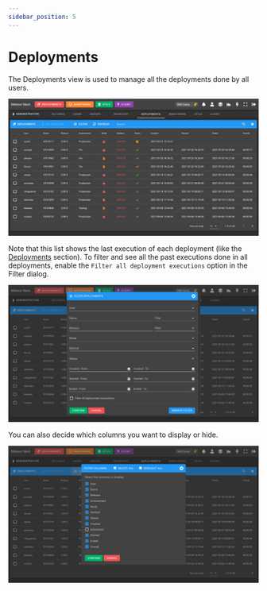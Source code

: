 ```yaml
---
sidebar_position: 5
---
```


# Deployments

The Deployments view is used to manage all the deployments done by all users.

![alt text](../../../assets/administration/admin-deployments.png "Admin - Deployments")

Note that this list shows the last execution of each deployment (like the [Deployments](../deployments/introduction) section). To filter and see all the past executions done in all deployments, enable the  `Filter all deployment executions` option in the Filter dialog.

![alt text](../../../assets/administration/admin-deployments-filter.png "Admin - Deployments Filter")

You can also decide which columns you want to display or hide.

![alt text](../../../assets/administration/admin-deployments-columns.png "Admin - Deployments Columns")